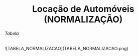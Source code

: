 <h1 align="center"> Locação de Automóveis (NORMALIZAÇÃO)</h1>

<h6>Tabela</h6>
![TABELA_NORMALIZACAO](TABELA_NORMALIZACAO.png)

